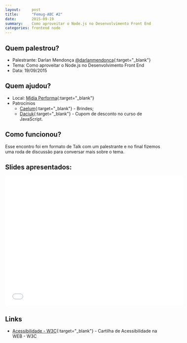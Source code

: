 ```yaml
---
layout:     post
title:      "Femug-ABC #2"
date:       2015-09-19
summary:    Como aproveitar o Node.js no Desenvolvimento Front End
categories: frontend node
---
```

## Quem palestrou?
* Palestrante: Darlan Mendonça [@darlanmendonca](https://twitter.com/darlanmendonca){:target="_blank"}
* Tema: Como aproveitar o Node.js no Desenvolvimento Front End
* Data: 19/09/2015

## Quem ajudou?
* Local: [Mídia Performa](http://www.midiaperforma.com.br/){:target="_blank"}
* Patrocínios
    * [Caelum](http://www.caelum.com.br/){:target="_blank"} - Brindes;
    * [Daciuk](http://blog.da2k.com.br/cursos/){:target="_blank"} - Cupom de desconto no curso de JavaScript.

## Como funcionou?

Esse encontro foi em formato de Talk com um palestrante e no final fizemos uma roda de discussão para conversar mais sobre o tema.

## Slides apresentados:

<iframe src="//slides.com/darlanmendonca/deck/embed" width="576" height="420" scrolling="no" frameborder="0" webkitallowfullscreen mozallowfullscreen allowfullscreen></iframe>

## Links 
* [Acessibilidade - W3C](http://acessibilidade.w3c.br/cartilha/fasciculo1/){:target="_blank"} - Cartilha de Acessibilidade na WEB - W3C